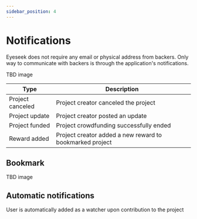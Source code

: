 ```yaml
---
sidebar_position: 4  
---
```


# Notifications
Eyeseek does not require any email or physical address from backers. Only way to communicate with backers is through the application's notifications.

TBD image

|Type|Description|
|--------|---------|
|Project canceled|Project creator canceled the project|
|Project update| Project creator posted an update|
|Project funded| Project crowdfunding successfully ended|
|Reward added | Project creator added a new reward to bookmarked project|

## Bookmark 

TBD image

## Automatic notifications
User is automatically added as a watcher upon contribution to the project
